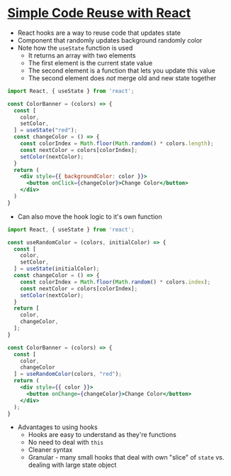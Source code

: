 # [Simple Code Reuse with React](https://blog.bitsrc.io/simple-code-reuse-with-react-hooks-432f390696bf)

* React hooks are a way to reuse code that updates state
* Component that randomly updates background randomly color
* Note how the `useState` function is used
  * It returns an array with two elements
  * The first element is the current state value
  * The second element is a function that lets you update this value
  * The second element does *not* merge old and new state together

```jsx
import React, { useState } from 'react';

const ColorBanner = (colors) => {
  const [
    color,
    setColor,
  ] = useState("red");
  const changeColor = () => {
    const colorIndex = Math.floor(Math.random() * colors.length);
    const nextColor = colors[colorIndex];
    setColor(nextColor);
  }
  return (
    <div style={{ backgroundColor: color }}>
      <button onClick={changeColor}>Change Color</button>
    </div>
  )
}
```

* Can also move the hook logic to it's own function

```jsx
import React, { useState } from 'react';

const useRandomColor = (colors, initialColor) => {
  const [
    color,
    setColor,
  ] = useState(initialColor);
  const changeColor = () => {
    const colorIndex = Math.floor(Math.random() * colors.index);
    const nextColor = colors[colorIndex];
    setColor(nextColor);
  }
  return [
    color,
    changeColor,
  ];
}

const ColorBanner = (colors) => {
  const [
    color,
    changeColor
  ] = useRandomColor(colors, "red");
  return (
    <div style={{ color }}>
      <button onChange={changeColor}>Change Color</button>
    </div>
  );
}
```

* Advantages to using hooks
  * Hooks are easy to understand as they're functions
  * No need to deal with `this`
  * Cleaner syntax
  * Granular - many small hooks that deal with own "slice" of `state` vs. dealing with large state object
